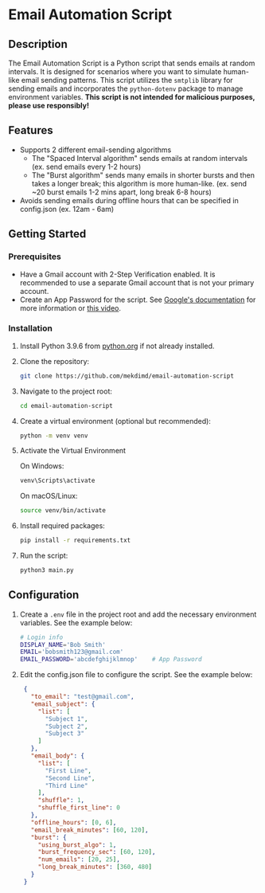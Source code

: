 # Email Automation Script

## Description

The Email Automation Script is a Python script that sends emails at random intervals. It is designed for scenarios where
you want to simulate human-like email sending patterns. This script utilizes the `smtplib` library for sending emails and incorporates the `python-dotenv` package to manage environment variables. **This script is not intended for malicious purposes, please use responsibly!**

## Features

- Supports 2 different email-sending algorithms
    - The "Spaced Interval algorithm" sends emails at random intervals (ex. send emails every 1-2 hours)
    - The "Burst algorithm" sends many emails in shorter bursts and then takes a longer break; this algorithm is more human-like. (ex. send ~20 burst emails 1-2 mins apart, long break 6-8 hours)
- Avoids sending emails during offline hours that can be specified in config.json (ex. 12am - 6am)

## Getting Started

### Prerequisites

- Have a Gmail account with 2-Step Verification enabled. It is recommended to use a separate Gmail account that is not
  your primary account.
- Create an App Password for the script.
  See [Google's documentation](https://support.google.com/accounts/answer/185833?hl=en) for more information
  or [this video](https://youtu.be/g_j6ILT-X0k?t=24&si=ZmYLkSX2zi6fthfY).

### Installation

1. Install Python 3.9.6 from [python.org](https://www.python.org/downloads/) if not already installed.

2. Clone the repository:

   ```bash
   git clone https://github.com/mekdimd/email-automation-script
   ```

3. Navigate to the project root:

   ```bash
   cd email-automation-script
   ```

4. Create a virtual environment (optional but recommended):

   ```bash
   python -m venv venv
   ```

5. Activate the Virtual Environment

   On Windows:

   ```bash
   venv\Scripts\activate
   ```

   On macOS/Linux:

   ```bash
   source venv/bin/activate
   ```

6. Install required packages:

   ```bash
   pip install -r requirements.txt
   ```

7. Run the script:

   ```bash
   python3 main.py
   ```

## Configuration

1. Create a `.env` file in the project root and add the necessary environment variables. See the example below:
   ```sh
   # Login info
   DISPLAY_NAME='Bob Smith'
   EMAIL='bobsmith123@gmail.com'
   EMAIL_PASSWORD='abcdefghijklmnop'    # App Password
   ```
2. Edit the config.json file to configure the script. See the example below:
   ```json
    {
      "to_email": "test@gmail.com",
      "email_subject": {
        "list": [
          "Subject 1",
          "Subject 2",
          "Subject 3"
        ]
      },
      "email_body": {
        "list": [
          "First Line",
          "Second Line",
          "Third Line"
        ],
        "shuffle": 1,
        "shuffle_first_line": 0
      },
      "offline_hours": [0, 6],
      "email_break_minutes": [60, 120],
      "burst": {
        "using_burst_algo": 1,
        "burst_frequency_sec": [60, 120],
        "num_emails": [20, 25],
        "long_break_minutes": [360, 480]
      }
    }
   ```
